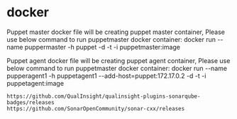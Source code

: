 # docker
Puppet master docker file will be creating puppet master container, Please use below command to run puppetmaster docker container:
    docker run --name puppermaster -h puppet -d -t -i puppetmaster:image
    
Puppet agent docker file will be creating puppet agent container, Please use below command to run puppetmaster docker container:
    docker run --name pupperagent1 -h puppetagent1 --add-host=puppet:172.17.0.2 -d -t -i puppetagent:image
    
    
    https://github.com/QualInsight/qualinsight-plugins-sonarqube-badges/releases
    https://github.com/SonarOpenCommunity/sonar-cxx/releases
